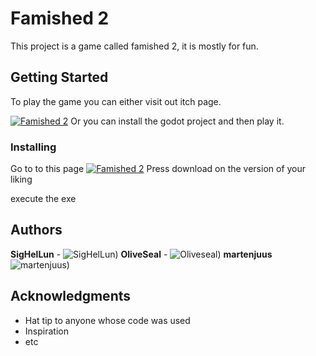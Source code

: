 # Famished 2

This project is a game called famished 2, it is mostly for fun.

## Getting Started

To play the game you can either visit out itch page. 

[![Famished 2](https://img.itch.zone/aW1nLzg2Mjg2NzIucG5n/315x250%23c/VlaFGx.png)](https://famished-developers.itch.io/famished-2)
Or you can install the godot project and then play it.

### Installing
Go to to this page
[![Famished 2](https://img.itch.zone/aW1nLzg2Mjg2NzIucG5n/315x250%23c/VlaFGx.png)](https://famished-developers.itch.io/famished-2)
Press download on the version of your liking

execute the exe

## Authors

**SigHelLun** - ![SigHelLun](https://github.com/SigHelLun))
**OliveSeal** - ![Oliveseal](https://github.com/OliveSeal ))
**martenjuus** ![martenjuus](https://github.com/martenjuus))

## Acknowledgments

* Hat tip to anyone whose code was used
* Inspiration
* etc


